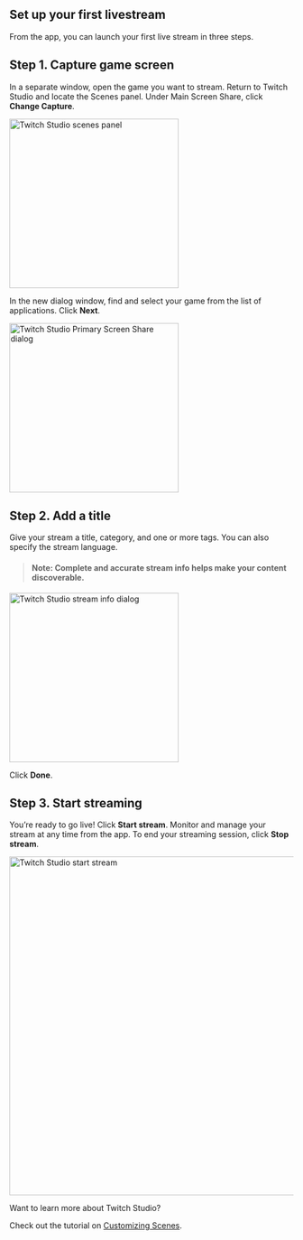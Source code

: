 ## Set up your first livestream
From the app, you can launch your first live stream in three steps.

## Step 1. Capture game screen
In a separate window, open the game you want to stream. Return to Twitch Studio and locate the Scenes panel. Under Main Screen Share, click **Change Capture**. 

<!-- ![Scenes panel](./Images/scenes_panel.png "Twitch Studio Scenes panel") -->
<img src="./Images/scenes_panel.png" alt="Twitch Studio scenes panel" width="300">

In the new dialog window, find and select your game from the list of applications. Click **Next**.

<!-- ![Primary screen share](./Images/primary_screen_share.png "Twitch Studio Primary Screen Share dialog")  -->
<img src="./Images/game_screen.png" alt="Twitch Studio Primary Screen Share dialog" width="300">

<!-- ## Preview your stream
Click on a scene to view it in the Stream Preview window. Ensure alerts, media, transitions, and other features look how you intended.  -->

## Step 2. Add a title 
Give your stream a title, category, and one or more tags. You can also specify the stream language. 

<!-- Add more details to make your content searchable.  -->
>#### Note: Complete and accurate stream info helps make your content discoverable.

<!-- ![Stream info](./Images/stream_info.png "Twitch Studio stream info") -->
<img src="./Images/stream_info.png" alt="Twitch Studio stream info dialog" width="300">

Click **Done**.

<!-- >#### Note: Take one last moment to consult the Stream Preview window. What you see here is exactly how your stream will look to viewers.  -->

## Step 3. Start streaming
You’re ready to go live! Click **Start stream**. Monitor and manage your stream at any time from the app. To end your streaming session, click **Stop stream**. 

<img src="./Images/start_stream.png" alt="Twitch Studio start stream" width="600">

Want to learn more about Twitch Studio? 

Check out the tutorial on [Customizing Scenes](How_to_customize_scenes.md). 
